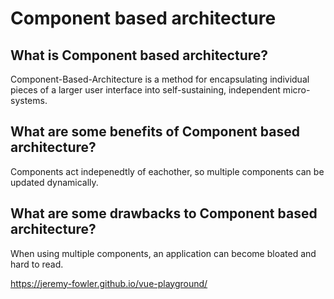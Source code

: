 # Component based architecture

## What is Component based architecture?

Component-Based-Architecture is a method for encapsulating individual pieces of a larger user interface into self-sustaining, independent micro-systems.

## What are some benefits of Component based architecture?

Components act indepenedtly of eachother, so multiple components can be updated dynamically.


## What are some drawbacks to Component based architecture?

When using multiple components, an application can become bloated and hard to read.

https://jeremy-fowler.github.io/vue-playground/